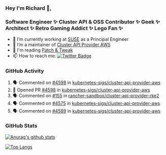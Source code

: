 ### Hey I'm Richard 👋, 

<h3 align="left">Software Engineer ✨ Cluster API & OSS Contributor ✨ Geek ✨ Architect ✨ Retro Gaming Addict ✨ Lego Fan ✨</h3>

- 🔭 I’m currently working at [SUSE](https://www.suse.com/) as a Principal Engineer
- 👯 I’m a maintainer of [Cluster API Provider AWS](https://github.com/kubernetes-sigs/cluster-api-provider-aws)
- 💬 I'm reading [Patch & Tweak](https://bjooks.com/products/patch-tweak-exploring-modular-synthesis)
- 📫 How to reach me: [![Twitter Badge](https://img.shields.io/badge/-@fruit_case-00acee?style=flat&logo=Twitter&logoColor=white)](https://twitter.com/intent/follow?screen_name=fruit_case "Follow on Twitter")

### GitHub Activity 

<!--START_SECTION:activity-->
1. 🗣 Commented on [#4598](https://github.com/kubernetes-sigs/cluster-api-provider-aws/pull/4598#issuecomment-1785684872) in [kubernetes-sigs/cluster-api-provider-aws](https://github.com/kubernetes-sigs/cluster-api-provider-aws)
2. 💪 Opened PR [#4598](https://github.com/kubernetes-sigs/cluster-api-provider-aws/pull/4598) in [kubernetes-sigs/cluster-api-provider-aws](https://github.com/kubernetes-sigs/cluster-api-provider-aws)
3. 🗣 Commented on [#155](https://github.com/rancher-sandbox/cluster-api-provider-rke2/issues/155#issuecomment-1785169542) in [rancher-sandbox/cluster-api-provider-rke2](https://github.com/rancher-sandbox/cluster-api-provider-rke2)
4. 🗣 Commented on [#4575](https://github.com/kubernetes-sigs/cluster-api-provider-aws/pull/4575#issuecomment-1783012038) in [kubernetes-sigs/cluster-api-provider-aws](https://github.com/kubernetes-sigs/cluster-api-provider-aws)
5. 🗣 Commented on [#4589](https://github.com/kubernetes-sigs/cluster-api-provider-aws/pull/4589#issuecomment-1782728971) in [kubernetes-sigs/cluster-api-provider-aws](https://github.com/kubernetes-sigs/cluster-api-provider-aws)
<!--END_SECTION:activity-->

### GitHub Stats

[![Anurag's github stats](https://github-readme-stats.vercel.app/api?username=richardcase&count_private=true&show_icons=true)](https://github.com/anuraghazra/github-readme-stats)

[![Top Langs](https://github-readme-stats.vercel.app/api/top-langs/?username=richardcase&hide=html&layout=compact)](https://github.com/anuraghazra/github-readme-stats)
